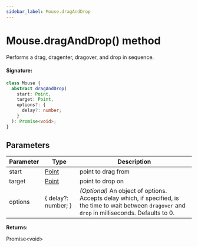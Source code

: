```yaml
---
sidebar_label: Mouse.dragAndDrop
---
```


# Mouse.dragAndDrop() method

Performs a drag, dragenter, dragover, and drop in sequence.

#### Signature:

```typescript
class Mouse {
  abstract dragAndDrop(
    start: Point,
    target: Point,
    options?: {
      delay?: number;
    }
  ): Promise<void>;
}
```

## Parameters

| Parameter | Type                          | Description                                                                                                                                                                   |
| --------- | ----------------------------- | ----------------------------------------------------------------------------------------------------------------------------------------------------------------------------- |
| start     | [Point](./puppeteer.point.md) | point to drag from                                                                                                                                                            |
| target    | [Point](./puppeteer.point.md) | point to drop on                                                                                                                                                              |
| options   | { delay?: number; }           | _(Optional)_ An object of options. Accepts delay which, if specified, is the time to wait between <code>dragover</code> and <code>drop</code> in milliseconds. Defaults to 0. |

**Returns:**

Promise&lt;void&gt;
